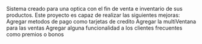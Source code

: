 
Sistema creado para una optica con el fin de venta e inventario de sus productos. Este proyecto es capaz de realizar las siguientes mejoras: Agregar metodos de pago como tarjetas de credito Agregar la multiVentana para las ventas Agregar alguna funcionalidad a los clientes frecuentes como premios o bonos
